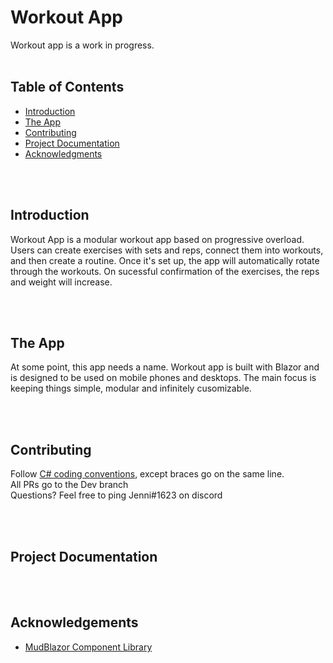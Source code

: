 # Workout App <br>

Workout app is a work in progress. 
<br><br>

## Table of Contents <br>

* [Introduction](#Introduction)
* [The App](#Games)
* [Contributing](#Contributing)
* [Project Documentation](#Docs)
* [Acknowledgments](#Ack)

<br><br>

## Introduction <a name="Introduction"></a> <br>

Workout App is a modular workout app based on progressive overload. Users can create exercises with sets and reps, connect them into workouts, and then create a routine. Once it's set up, the app will automatically rotate through the workouts. On sucessful confirmation of the exercises, the reps and weight will increase. 

<br><br>

## The App <a name="Games"></a> <br>

At some point, this app needs a name. Workout app is built with Blazor and is designed to be used on mobile phones and desktops. The main focus is keeping things simple, modular and infinitely cusomizable. 


<br><br>

## Contributing <a name="Contributing"></a> <br>

Follow [C# coding conventions](https://docs.microsoft.com/en-us/dotnet/csharp/fundamentals/coding-style/coding-conventions), except braces go on the same line. <br>
All PRs go to the Dev branch <br>
Questions? Feel free to ping Jenni#1623 on discord

<br><br>

## Project Documentation <a name="Docs"></a> <br>



<br><br>

## Acknowledgements <a name="Ack"></a> <br>

* [MudBlazor Component Library](https://mudblazor.com/)

<br><br>


